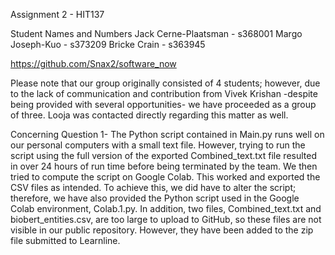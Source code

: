 Assignment 2 - HIT137

Student Names and Numbers
Jack Cerne-Plaatsman - s368001
Margo Joseph-Kuo - s373209
Bricke Crain - s363945

https://github.com/Snax2/software_now

Please note that our group originally consisted of 4 students; however, due to the lack of communication and contribution from Vivek Krishan -despite being provided with several opportunities- we have proceeded as a group of three. Looja was contacted directly regarding this matter as well. 

Concerning Question 1- The Python script contained in Main.py runs well on our personal computers with a small text file. However, trying to run the script using the full version of the exported Combined_text.txt file resulted in over 24 hours of run time before being terminated by the team. We then tried to compute the script on Google Colab. This worked and exported the CSV files as intended. To achieve this, we did have to alter the script; therefore, we have also provided the Python script used in the Google Colab environment, Colab.1.py.
In addition, two files, Combined_text.txt and biobert_entities.csv, are too large to upload to GitHub, so these files are not visible in our public repository. However, they have been added to the zip file submitted to Learnline.

